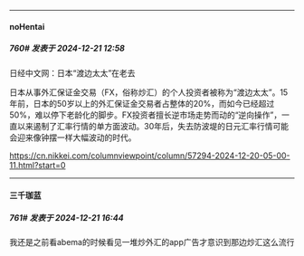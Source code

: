 ﻿
*****

####  noHentai  
##### 760#       发表于 2024-12-21 12:58

日经中文网：日本“渡边太太”在老去

日本从事外汇保证金交易（FX，俗称炒汇）的个人投资者被称为“渡边太太”。15年前，日本的50岁以上的外汇保证金交易者占整体的20%，而如今已经超过50%，难以停下老龄化的脚步。FX投资者擅长逆市场走势而动的“逆向操作”，一直以来遏制了汇率行情的单方面波动。30年后，失去防波堤的日元汇率行情可能会迎来像钟摆一样大幅波动的时代。

https://cn.nikkei.com/columnviewpoint/column/57294-2024-12-20-05-00-11.html?start=0


*****

####  三千珈蓝  
##### 761#       发表于 2024-12-21 16:44

我还是之前看abema的时候看见一堆炒外汇的app广告才意识到那边炒汇这么流行

